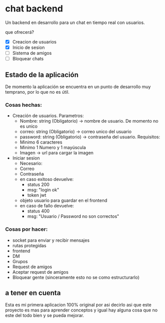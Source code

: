 # chat backend

Un backend en desarrollo para un chat en tiempo real con usuarios.

que ofrecerá?

* [X] Creacion de usuarios
* [X] Inicio de sesion
* [ ] Sistema de amigos
* [ ] Bloquear chats

## Estado de la aplicación

De momento la aplicación se encuentra en un punto de desarrollo muy temprano, por lo que no es útil.

### Cosas hechas:
- Creación de usuarios. Parametros:
    - Nombre: string (Obligatorio) -> nombre de usuario. De momento no es unico
    - correo: string (Obligatorio) -> correo unico del usuario
    - password: string (Obligatorio) -> contraseña del usuario. Requisitos: 
    - Minimo 6 caracteres
    - Minimo 1 Numero y 1 mayúscula
    - Imagen -> url para cargar la imagen
- Iniciar sesion
    - Necesario: 
    - Correo
    - Contraseña
    - en caso exitoso devuelve:
      - status 200
      - msg: "login ok"
      - token jwt
    - objeto usuario para guardar en el frontend
    - en caso de fallo devuelve:
      - status 400
      - msg: "Usuario / Password no son correctos"

### Cosas por hacer:
- socket para enviar y recibir mensajes
- rutas protegidas
- frontend
- DM
- Grupos
- Request de amigos
- Aceptar request de amigos
- Bloquear gente (sinceramente esto no se como estructurarlo)
  
## a tener en cuenta

Esta es mi primera aplicacion 100% original por asi decirlo asi que este proyecto es mas para aprender conceptos y igual hay alguna cosa que no este del todo bien y se pueda mejorar.